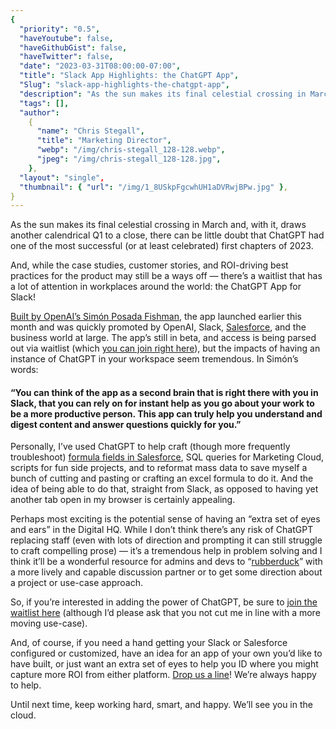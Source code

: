 ```yaml
---
{
  "priority": "0.5",
  "haveYoutube": false,
  "haveGithubGist": false,
  "haveTwitter": false,
  "date": "2023-03-31T08:00:00-07:00",
  "title": "Slack App Highlights: the ChatGPT App",
  "Slug": "slack-app-highlights-the-chatgpt-app",
  "description": "As the sun makes its final celestial crossing in March and, with it, draws another calendrical Q1 to a close, there can be little doubt…",
  "tags": [],
  "author":
    {
      "name": "Chris Stegall",
      "title": "Marketing Director",
      "webp": "/img/chris-stegall_128-128.webp",
      "jpeg": "/img/chris-stegall_128-128.jpg",
    },
  "layout": "single",
  "thumbnail": { "url": "/img/1_8USkpFgcwhUH1aDVRwjBPw.jpg" },
}
---
```


As the sun makes its final celestial crossing in March and, with it, draws another calendrical Q1 to a close, there can be little doubt that ChatGPT had one of the most successful (or at least celebrated) first chapters of 2023.

And, while the case studies, customer stories, and ROI-driving best practices for the product may still be a ways off — there’s a waitlist that has a lot of attention in workplaces around the world: the ChatGPT App for Slack!

[Built by OpenAI’s Simón Posada Fishman](https://slack.com/blog/news/how-i-built-the-chatgpt-app-for-slack), the app launched earlier this month and was quickly promoted by OpenAI, Slack, [Salesforce](https://www.salesforce.com/news/stories/chatgpt-app-for-slack/), and the business world at large. The app’s still in beta, and access is being parsed out via waitlist (which [you can join right here](https://openai.com/waitlist/slack)), but the impacts of having an instance of ChatGPT in your workspace seem tremendous. In Simón’s words:

#### “You can think of the app as a second brain that is right there with you in Slack, that you can rely on for instant help as you go about your work to be a more productive person. This app can truly help you understand and digest content and answer questions quickly for you.”

Personally, I’ve used ChatGPT to help craft (though more frequently troubleshoot) [formula fields in Salesforce](https://medium.com/creme-de-la-crm/chatgpt-x-salesforce-formula-fields-34e40ac8ff1b), SQL queries for Marketing Cloud, scripts for fun side projects, and to reformat mass data to save myself a bunch of cutting and pasting or crafting an excel formula to do it. And the idea of being able to do that, straight from Slack, as opposed to having yet another tab open in my browser is certainly appealing.

Perhaps most exciting is the potential sense of having an “extra set of eyes and ears” in the Digital HQ. While I don’t think there’s any risk of ChatGPT replacing staff (even with lots of direction and prompting it can still struggle to craft compelling prose) — it’s a tremendous help in problem solving and I think it’ll be a wonderful resource for admins and devs to “[rubberduck](https://en.wikipedia.org/wiki/Rubber_duck_debugging)” with a more lively and capable discussion partner or to get some direction about a project or use-case approach.

So, if you’re interested in adding the power of ChatGPT, be sure to [join the waitlist here](https://openai.com/waitlist/slack) (although I’d please ask that you not cut me in line with a more moving use-case).

And, of course, if you need a hand getting your Slack or Salesforce configured or customized, have an idea for an app of your own you’d like to have built, or just want an extra set of eyes to help you ID where you might capture more ROI from either platform. [Drop us a line](https://appexchange.salesforce.com/appxConsultingListingDetail?listingId=a0N30000001gF9jEAE)! We’re always happy to help.

Until next time, keep working hard, smart, and happy. We’ll see you in the cloud.
